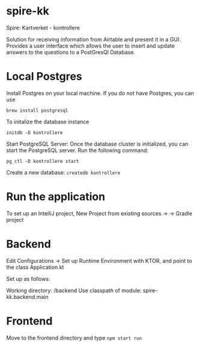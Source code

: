 # spire-kk
Spire: Kartverket - kontrollere

Solution for receiving information from Airtable and present it in a GUI. 
Provides a user interface which allows the user to insert and update answers to the questions to a PostGresQl Database.

# Local Postgres

Install Postgres on your local machine.
If you do not have Postgres, you can use

`brew install postgresql`

To initalize the database instance

`initdb -D kontrollere`

Start PostgreSQL Server: Once the database cluster is initialized, you can start the PostgreSQL server. Run the following command:

`pg_ctl -D kontrollere start`

Create a new database: 
`createdb kontrollere`

# Run the application

To set up an IntelliJ project, New Project from existing sources -> <root directory
for spire-kk> -> Gradle project

# Backend

Edit Configurations -> Set up Runtime Environment with KTOR, and point to the class Application.kt

Set up as follows:

Working directory: <root of project>/backend
Use classpath of module: spire-kk.backend.main

# Frontend

Move to the frontend directory and type `npm start run`

